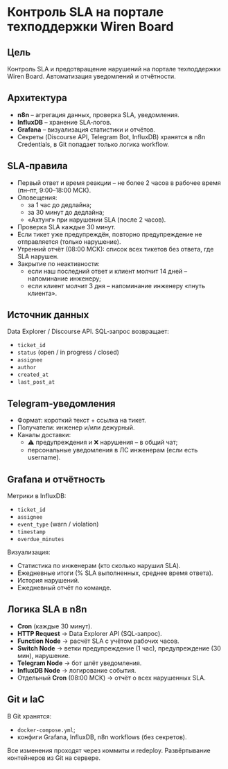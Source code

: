 # Контроль SLA на портале техподдержки Wiren Board

## Цель
Контроль SLA и предотвращение нарушений на портале техподдержки Wiren Board. Автоматизация уведомлений и отчётности.

## Архитектура
- **n8n** – агрегация данных, проверка SLA, уведомления.
- **InfluxDB** – хранение SLA‑логов.
- **Grafana** – визуализация статистики и отчётов.
- Секреты (Discourse API, Telegram Bot, InfluxDB) хранятся в n8n Credentials, в Git попадает только логика workflow.

## SLA‑правила
- Первый ответ и время реакции – не более 2 часов в рабочее время (пн–пт, 9:00–18:00 МСК).
- Оповещения:
  - за 1 час до дедлайна;
  - за 30 минут до дедлайна;
  - «Ахтунг» при нарушении SLA (после 2 часов).
- Проверка SLA каждые 30 минут.
- Если тикет уже предупреждён, повторно предупреждение не отправляется (только нарушение).
- Утренний отчёт (08:00 МСК): список всех тикетов без ответа, где SLA нарушен.
- Закрытие по неактивности:
  - если наш последний ответ и клиент молчит 14 дней – напоминание инженеру;
  - если клиент молчит 3 дня – напоминание инженеру «пнуть клиента».

## Источник данных
Data Explorer / Discourse API. SQL‑запрос возвращает:
- `ticket_id`
- `status` (open / in progress / closed)
- `assignee`
- `author`
- `created_at`
- `last_post_at`

## Telegram‑уведомления
- Формат: короткий текст + ссылка на тикет.
- Получатели: инженер и/или дежурный.
- Каналы доставки:
  - ⚠ предупреждения и ❌ нарушения – в общий чат;
  - персональные уведомления в ЛС инженерам (если есть username).

## Grafana и отчётность
Метрики в InfluxDB:
- `ticket_id`
- `assignee`
- `event_type` (warn / violation)
- `timestamp`
- `overdue_minutes`

Визуализация:
- Статистика по инженерам (кто сколько нарушил SLA).
- Ежедневные итоги (% SLA выполненных, среднее время ответа).
- История нарушений.
- Ежедневный отчёт по команде.

## Логика SLA в n8n
- **Cron** (каждые 30 минут).
- **HTTP Request** → Data Explorer API (SQL‑запрос).
- **Function Node** → расчёт SLA с учётом рабочих часов.
- **Switch Node** → ветки предупреждение (1 час), предупреждение (30 мин), нарушение.
- **Telegram Node** → бот шлёт уведомления.
- **InfluxDB Node** → логирование события.
- Отдельный **Cron** (08:00 МСК) → отчёт о всех нарушенных SLA.

## Git и IaC
В Git хранятся:
- `docker-compose.yml`;
- конфиги Grafana, InfluxDB, n8n workflows (без секретов).

Все изменения проходят через коммиты и redeploy. Развёртывание контейнеров из Git на сервере.

